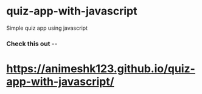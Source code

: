 # quiz-app-with-javascript
Simple quiz app using javascript
### Check this out --
# https://animeshk123.github.io/quiz-app-with-javascript/
